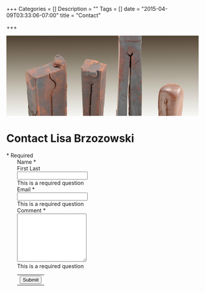 +++
Categories = []
Description = ""
Tags = []
date = "2015-04-09T03:33:06-07:00"
title = "Contact"

+++
<style> html { font-size: 13px; } </style>
<script type="text/javascript" src="/js/form.js">var submitted=false;</script>

![banner image](/img/1371167248.jpg)

<iframe name="hidden_iframe" id="hidden_iframe" style="display:none;"
onload="if(submitted) {window.location='/section/submission-complete';}"></iframe>
<div class="contact-form">
    <div class="ss-form-container">
        <div class="ss-header-image-container">
          <div class="ss-header-image-image">
            <div class="ss-header-image-sizer"></div>
          </div>
        </div>
        <div class="ss-top-of-page">
          <div class="ss-form-heading">
            <h1 class="ss-form-title" dir="ltr">Contact Lisa Brzozowski</h1>
            <div class="ss-required-asterisk" aria-hidden="true">
              * Required
            </div>
          </div>
        </div>
        <div class="ss-form">
          <form action="https://docs.google.com/forms/d/1AfRA5uV6wAjtaL0BWSdWjKR_Qr1Nq2mAP4lRHyXWXeU/formResponse?embedded=true" method="post" id="ss-form" target="hidden_iframe" onsubmit="submitted=true;" name="ss-form">
            <div role="list" class="ss-question-list" style="margin-left: 2em; padding-left: 0">
              <div class="ss-form-question errorbox-good" role="listitem">
                <div dir="ltr" class="ss-item ss-item-required ss-text">
                  <div class="ss-form-entry">
                    <div class="ss-q-title">
                      <label class="ss-q-item-label" for="entry_982837995">Name <span class="ss-required-asterisk" aria-hidden="true">*</span></label>
                    </div>
                    <div class="ss-q-help ss-secondary-text" dir="ltr">
                      First Last
                    </div>
                    <input type="text" name="entry.982837995" value="" class="ss-q-short" id="entry_982837995" dir="auto" aria-label="Name First Last" aria-required="true" required="" title="">
                    <div class="error-message" id="82583700_errorMessage"></div>
                    <div class="required-message">
                      This is a required question
                    </div>
                  </div>
                </div>
              </div>
              <div class="ss-form-question errorbox-good" role="listitem">
                <div dir="ltr" class="ss-item ss-item-required ss-text">
                  <div class="ss-form-entry">
                    <div class="ss-q-title">
                      <label class="ss-q-item-label" for="entry_1948285426">Email <span class="ss-required-asterisk" aria-hidden="true">*</span></label>
                    </div>
                    <div class="ss-q-help ss-secondary-text" dir="ltr"></div>
                    <input type="text" name="entry.1948285426" value="" class="ss-q-short" id="entry_1948285426" dir="auto" aria-label="Email" aria-required="true" required="" title="">
                    <div class="error-message" id="1694519741_errorMessage"></div>
                    <div class="required-message">
                      This is a required question
                    </div>
                  </div>
                </div>
              </div>
              <div class="ss-form-question errorbox-good" role="listitem">
                <div dir="ltr" class="ss-item ss-item-required ss-paragraph-text">
                  <div class="ss-form-entry">
                    <div class="ss-q-title">
                      <label class="ss-q-item-label" for="entry_1309846754">Comment <span class="ss-required-asterisk" aria-hidden="true">*</span></label>
                    </div>
                    <div class="ss-q-help ss-secondary-text" dir="ltr"></div>
                    <textarea name="entry.1309846754" rows="8" cols="0" class="ss-q-long" id="entry_1309846754" dir="auto" aria-label="Comment" aria-required="true" required=""></textarea>
                    <div class="error-message" id="197548260_errorMessage"></div>
                    <div class="required-message">
                      This is a required question
                    </div>
                  </div>
                </div>
              </div>
              <input type="hidden" name="draftResponse" value="[,,&quot;7253710901475943902&quot;] ">
              <input type="hidden" name="pageHistory" value="0">
              <input type="hidden" name="fbzx" value="7253710901475943902">
              <div class="ss-item ss-navigate">
                <table id="navigation-table">
                  <tbody>
                    <tr>
                      <td class="ss-form-entry goog-inline-block" id="navigation-buttons" dir="ltr">
                      <input type="submit" name="submit" value="Submit" id="ss-submit" class="jfk-button jfk-button-action"></td>
                    </tr>
                  </tbody>
                </table>
              </div>
            </div>
          </form>
        </div>
    </div>
</div>
<br>
<br>
<br>
<br>
<br>
<br>

